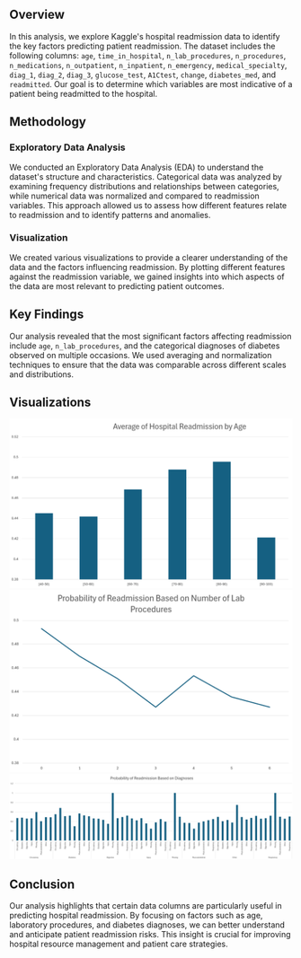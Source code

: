 ## Overview

In this analysis, we explore Kaggle's hospital readmission data to identify the key factors predicting patient readmission. The dataset includes the following columns: `age`, `time_in_hospital`, `n_lab_procedures`, `n_procedures`, `n_medications`, `n_outpatient`, `n_inpatient`, `n_emergency`, `medical_specialty`, `diag_1`, `diag_2`, `diag_3`, `glucose_test`, `A1Ctest`, `change`, `diabetes_med`, and `readmitted`. Our goal is to determine which variables are most indicative of a patient being readmitted to the hospital.

## Methodology

### Exploratory Data Analysis

We conducted an Exploratory Data Analysis (EDA) to understand the dataset's structure and characteristics. Categorical data was analyzed by examining frequency distributions and relationships between categories, while numerical data was normalized and compared to readmission variables. This approach allowed us to assess how different features relate to readmission and to identify patterns and anomalies.

### Visualization

We created various visualizations to provide a clearer understanding of the data and the factors influencing readmission. By plotting different features against the readmission variable, we gained insights into which aspects of the data are most relevant to predicting patient outcomes.

## Key Findings

Our analysis revealed that the most significant factors affecting readmission include `age`, `n_lab_procedures`, and the categorical diagnoses of diabetes observed on multiple occasions. We used averaging and normalization techniques to ensure that the data was comparable across different scales and distributions.

## Visualizations
![Chart 1](im1.png)
![Chart 2](im2.png)
![Chart 3](im3.png)

## Conclusion

Our analysis highlights that certain data columns are particularly useful in predicting hospital readmission. By focusing on factors such as age, laboratory procedures, and diabetes diagnoses, we can better understand and anticipate patient readmission risks. This insight is crucial for improving hospital resource management and patient care strategies.


